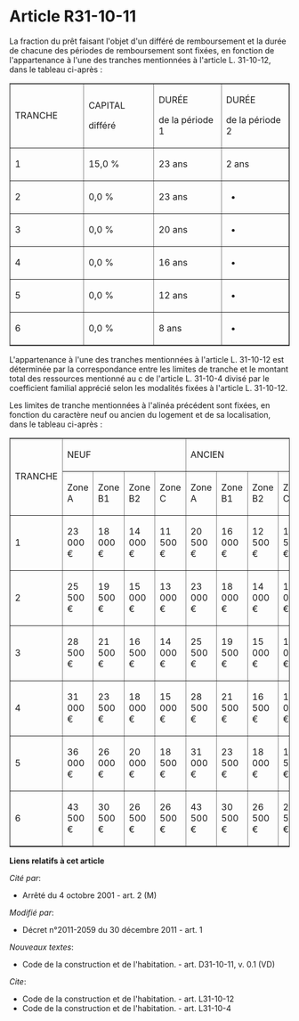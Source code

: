 # Article R31-10-11

La fraction du prêt faisant l'objet d'un différé de remboursement et la durée de chacune des périodes de remboursement sont
fixées, en fonction de l'appartenance à l'une des tranches mentionnées à l'article L. 31-10-12, dans le tableau ci-après : 

<table cellpadding="0" border="1" width="680" align="center">
  <tbody>
    <tr>
      <td width="170">

TRANCHE 

</td>
      <td width="170">

CAPITAL

différé 

</td>
      <td width="170">

DURÉE

de la période 1 

</td>
      <td width="170">

DURÉE

de la période 2 

</td>
    </tr>
    <tr>
      <td width="170">

1 

</td>
      <td width="170">

15,0 % 

</td>
      <td width="170">

23 ans 

</td>
      <td width="170">

2 ans 

</td>
    </tr>
    <tr>
      <td width="170">

2 

</td>
      <td width="170">

0,0 % 

</td>
      <td width="170">

23 ans

</td>
      <td width="170">

-

</td>
    </tr>
    <tr>
      <td width="170">

3 

</td>
      <td width="170">

0,0 % 

</td>
      <td width="170">

20 ans

</td>
      <td width="170">

-

</td>
    </tr>
    <tr>
      <td width="170">

4 

</td>
      <td width="170">

0,0 % 

</td>
      <td width="170">

16 ans

</td>
      <td width="170">

-

</td>
    </tr>
    <tr>
      <td width="170">

5 

</td>
      <td width="170">

0,0 % 

</td>
      <td width="170">

12 ans

</td>
      <td width="170">

-

</td>
    </tr>
    <tr>
      <td width="170">

6 

</td>
      <td width="170">

0,0 % 

</td>
      <td width="170">

8 ans

</td>
      <td width="170">

-

</td>
    </tr>
  </tbody>
</table>

L'appartenance à l'une des tranches mentionnées à l'article L. 31-10-12 est déterminée par la correspondance entre les
limites de tranche et le montant total des ressources mentionné au c de l'article L. 31-10-4 divisé par le coefficient
familial apprécié selon les modalités fixées à l'article L. 31-10-12. 

Les limites de tranche mentionnées à l'alinéa précédent sont fixées, en fonction du caractère neuf ou ancien du logement et
de sa localisation, dans le tableau ci-après : 

<table width="680" cellpadding="0" border="1">
  <tbody>
    <tr>
      <td rowspan="2">

TRANCHE

</td>
      <td colspan="4">

NEUF

</td>
      <td colspan="4">

ANCIEN

</td>
    </tr>
    <tr>
      <td>

Zone A 

</td>
      <td>

Zone B1 

</td>
      <td>

Zone B2 

</td>
      <td>

Zone C 

</td>
      <td>

Zone A 

</td>
      <td>

Zone B1 

</td>
      <td>

Zone B2 

</td>
      <td>

Zone C 

</td>
    </tr>
    <tr>
      <td>

1 

</td>
      <td>

23 000 € 

</td>
      <td>

18 000 € 

</td>
      <td>

14 000 € 

</td>
      <td>

11 500 € 

</td>
      <td>

20 500 € 

</td>
      <td>

16 000 € 

</td>
      <td>

12 500 € 

</td>
      <td>

11 500 € 

</td>
    </tr>
    <tr>
      <td>

2 

</td>
      <td>

25 500 € 

</td>
      <td>

19 500 € 

</td>
      <td>

15 000 € 

</td>
      <td>

13 000 € 

</td>
      <td>

23 000 € 

</td>
      <td>

18 000 € 

</td>
      <td>

14 000 € 

</td>
      <td>

13 000 € 

</td>
    </tr>
    <tr>
      <td>

3 

</td>
      <td>

28 500 € 

</td>
      <td>

21 500 € 

</td>
      <td>

16 500 € 

</td>
      <td>

14 000 € 

</td>
      <td>

25 500 € 

</td>
      <td>

19 500 € 

</td>
      <td>

15 000 € 

</td>
      <td>

14 000 € 

</td>
    </tr>
    <tr>
      <td>

4 

</td>
      <td>

31 000 € 

</td>
      <td>

23 500 € 

</td>
      <td>

18 000 € 

</td>
      <td>

15 000 € 

</td>
      <td>

28 500 € 

</td>
      <td>

21 500 € 

</td>
      <td>

16 500 € 

</td>
      <td>

15 000 € 

</td>
    </tr>
    <tr>
      <td>

5 

</td>
      <td>

36 000 € 

</td>
      <td>

26 000 € 

</td>
      <td>

20 000 € 

</td>
      <td>

18 500 € 

</td>
      <td>

31 000 € 

</td>
      <td>

23 500 € 

</td>
      <td>

18 000 € 

</td>
      <td>

16 500 € 

</td>
    </tr>
    <tr>
      <td>

6 

</td>
      <td>

43 500 € 

</td>
      <td>

30 500 € 

</td>
      <td>

26 500 € 

</td>
      <td>

26 500 € 

</td>
      <td>

43 500 € 

</td>
      <td>

30 500 € 

</td>
      <td>

26 500 € 

</td>
      <td>

26 500 €

</td>
    </tr>
  </tbody>
</table>

**Liens relatifs à cet article**

_Cité par_:

  - Arrêté du 4 octobre 2001 - art. 2 (M)

_Modifié par_:

  - Décret n°2011-2059 du 30 décembre 2011 - art. 1

_Nouveaux textes_:

  - Code de la construction et de l'habitation. - art. D31-10-11, v. 0.1 (VD)

_Cite_:

  - Code de la construction et de l'habitation. - art. L31-10-12
  - Code de la construction et de l'habitation. - art. L31-10-4
